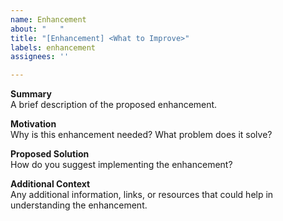 ```yaml
---
name: Enhancement
about: "‎ ‎ ‎ "
title: "[Enhancement] <What to Improve>"
labels: enhancement
assignees: ''

---
```


**Summary**  
A brief description of the proposed enhancement.

**Motivation**  
Why is this enhancement needed? What problem does it solve?

**Proposed Solution**  
How do you suggest implementing the enhancement?

**Additional Context**  
Any additional information, links, or resources that could help in understanding the enhancement.
